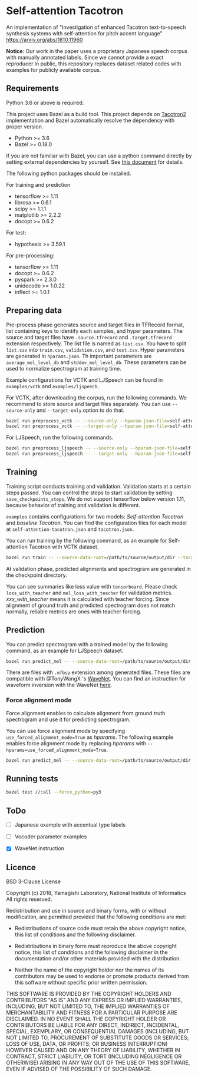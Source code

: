 # Self-attention Tacotron
An implementation of "Investigation of enhanced Tacotron text-to-speech synthesis systems with self-attention for pitch accent language" https://arxiv.org/abs/1810.11960

**Notice**: Our work in the paper uses a proprietary Japanese speech corpus with manually annotated labels.
Since we cannot provide a exact reproducer in public, this repository replaces dataset related codes with examples for 
publicly available corpus.


## Requirements

Python 3.6 or above is required.

This project uses Bazel as a build tool. 
This project depends on [Tacotron2](https://github.com/nii-yamagishilab/tacotron2) implementation and Bazel automatically resolve the dependency with proper version.

- Python >= 3.6
- Bazel >= 0.18.0

If you are not familiar with Bazel, you can use a python command directly by setting external dependencies by yourself.
See [this document](./Bazel.md) for details.

The following python packages should be installed.

For training and prediction
- tensorflow >= 1.11
- librosa >= 0.6.1
- scipy >= 1.1.1
- matplotlib >= 2.2.2
- docopt >= 0.6.2

For test:
- hypothesis >= 3.59.1

For pre-processing:
- tensorflow >= 1.11
- docopt >= 0.6.2
- pyspark >= 2.3.0
- unidecode >= 1.0.22
- inflect >= 1.0.1


## Preparing data

Pre-process phase generates source and target files in TFRecord format, list containing keys to identify each samples, and hyper parameters.
The source and target files have `.source.tfrecord` and `.target.tfrecord` extension respectively.
The list file is named as `list.csv`. You have to split `list.csv` into `train.csv`, `validation.csv`, and `test.csv`.
Hyper parameters are generated in `hparams.json`. Th important parameters are `average_mel_level_db` and `stddev_mel_level_db`. 
These parameters can be used to normalize spectrogram at training time.

Example configurations for VCTK and LJSpeech can be found in `examples/vctk` and `examples/ljspeech`.


For VCTK, after downloading the corpus, run the following commands.
We recommend to store source and target files separately. You can use `--source-only` and `--target-only` option to do that.

```bash
bazel run preprocess_vctk -- --source-only --hparam-json-file=self-attention-tacotron/examples/vctk/self-attention-tacotron.json /path/to/VCTK-Corpus  /path/to/source/output/dir
bazel run preprocess_vctk -- --target-only --hparam-json-file=self-attention-tacotron/examples/vctk/self-attention-tacotron.json /path/to/VCTK-Corpus  /path/to/target/output/dir
```

For LJSpeech, run the following commands.

```bash
bazel run preprocess_ljspeech -- --source-only --hparam-json-file=self-attention-tacotron/examples/ljspeech/self-attention-tacotron.json /path/to/LJSpeech-1.1  /path/to/source/output/dir
bazel run preprocess_ljspeech -- --target-only --hparam-json-file=self-attention-tacotron/examples/ljspeech/self-attention-tacotron.json /path/to/LJSpeech-1.1  /path/to/target/output/dir
```


## Training

Training script conducts training and validation. 
Validation starts at a certain steps passed. You can control the steps to start validation by setting `save_checkpoints_steps`.
We do not support tensorflow below version 1.11, because behavior of training and validation is different.

`examples` contains configurations for two models: *Self-attention Tacotron* and *baseline Tacotron*.
You can find the configuration files for each model at `self-attention-tacotron.json` and `tacotron.json`.

You can run training by the following command, as an example for Self-attention Tacotron with VCTK dataset.

```bash
bazel run train -- --source-data-root=/path/to/source/output/dir --target-data-root=/path/to/target/output/dir --checkpoint-dir=/path/to/save/checkpoints --checkpoint=/path/to/model.ckpt-XXXX --selected-list-dir=self-attention-tacotron/examples/vctk --hparam-json-file=self-attention-tacotron/examples/vctk/self-attention-tacotron.json
```

At validation phase, predicted alignments and spectrogram are generated in the checkpoint directory.

You can see summaries like loss value with `tensorboard`. 
Please check `loss_with_teacher` and `mel_loss_with_teacher` for validation metrics.
*xxx_with_teacher* means it is calculated with teacher forcing. 
Since alignment of ground truth and predicted spectrogram does not match normally, reliable metrics are ones with teacher forcing.


## Prediction

You can predict spectrogram with a trained model by the following command, as an example for LJSpeech dataset.

```bash
bazel run predict_mel -- --source-data-root=/path/to/source/output/dir --target-data-root=/path/to/target/output/dir --checkpoint-dir=/path/to/save/checkpoints --output-dir=/path/to/output/results --selected-list-dir=self-attention-tacotron/examples/vctk --hparam-json-file=self-attention-tacotron/examples/ljspeech/self-attention-tacotron.json
```

There are files with `.mfbsp` extension among generated files.
These files are compatible with @TonyWangX 's [WaveNet](https://github.com/nii-yamagishilab/project-CURRENNT-public).
You can find an instruction for waveform inversion with the WaveNet [here](./WaveNet.md).

### Force alignment mode

Force alignment enables to calculate alignment from ground truth spectrogram and use it for predicting spectrogram.

You can use force alignment mode by specifying `use_forced_alignment_mode=True` as *hparams*. 
The following example enables force alignment mode by replacing *hparams* with `--hparams=use_forced_alignment_mode=True`.

```bash
bazel run predict_mel -- --source-data-root=/path/to/source/output/dir --target-data-root=/path/to/target/output/dir --checkpoint-dir=/path/to/save/checkpoints --output-dir=/path/to/output/results --selected-list-dir=self-attention-tacotron/examples/vctk --hparams=use_forced_alignment_mode=True --hparam-json-file=self-attention-tacotron/examples/ljspeech/self-attention-tacotron.json
```


## Running tests

```bash
bazel test //:all --force_python=py3 
```


## ToDo

- [ ] Japanese example with accentual type labels
- [ ] Vocoder parameter examples
- [x] WaveNet instruction


## Licence

BSD 3-Clause License

Copyright (c) 2018, Yamagishi Laboratory, National Institute of Informatics
All rights reserved.

Redistribution and use in source and binary forms, with or without
modification, are permitted provided that the following conditions are met:

* Redistributions of source code must retain the above copyright notice, this
  list of conditions and the following disclaimer.

* Redistributions in binary form must reproduce the above copyright notice,
  this list of conditions and the following disclaimer in the documentation
  and/or other materials provided with the distribution.

* Neither the name of the copyright holder nor the names of its
  contributors may be used to endorse or promote products derived from
  this software without specific prior written permission.

THIS SOFTWARE IS PROVIDED BY THE COPYRIGHT HOLDERS AND CONTRIBUTORS "AS IS"
AND ANY EXPRESS OR IMPLIED WARRANTIES, INCLUDING, BUT NOT LIMITED TO, THE
IMPLIED WARRANTIES OF MERCHANTABILITY AND FITNESS FOR A PARTICULAR PURPOSE ARE
DISCLAIMED. IN NO EVENT SHALL THE COPYRIGHT HOLDER OR CONTRIBUTORS BE LIABLE
FOR ANY DIRECT, INDIRECT, INCIDENTAL, SPECIAL, EXEMPLARY, OR CONSEQUENTIAL
DAMAGES (INCLUDING, BUT NOT LIMITED TO, PROCUREMENT OF SUBSTITUTE GOODS OR
SERVICES; LOSS OF USE, DATA, OR PROFITS; OR BUSINESS INTERRUPTION) HOWEVER
CAUSED AND ON ANY THEORY OF LIABILITY, WHETHER IN CONTRACT, STRICT LIABILITY,
OR TORT (INCLUDING NEGLIGENCE OR OTHERWISE) ARISING IN ANY WAY OUT OF THE USE
OF THIS SOFTWARE, EVEN IF ADVISED OF THE POSSIBILITY OF SUCH DAMAGE.